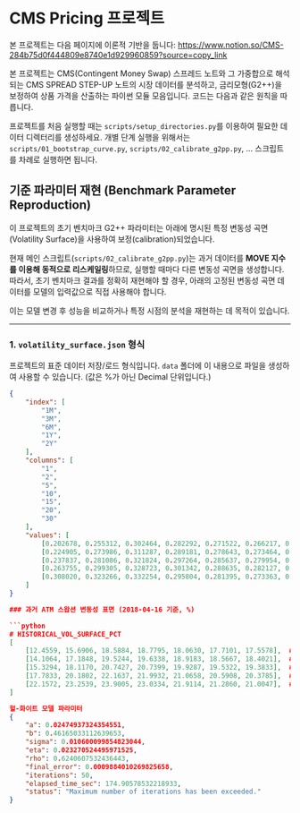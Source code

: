 # CMS Pricing 프로젝트
본 프로젝트는 다음 페이지에 이론적 기반을 둡니다: https://www.notion.so/CMS-284b75d0f444809e8740e1d929960859?source=copy_link

본 프로젝트는 CMS(Contingent Money Swap) 스프레드 노트와 그 가중합으로 해석되는 CMS SPREAD STEP-UP 노트의
시장 데이터를 분석하고, 금리모형(G2++)을 보정하여 상품 가격을 산출하는 파이썬 모듈 모음입니다. 코드는 다음과 같은 원칙을 따릅니다.

프로젝트를 처음 실행할 때는 `scripts/setup_directories.py`를 이용하여 필요한 데이터 디렉터리를 생성하세요. 개별 단계 실행을 위해서는
`scripts/01_bootstrap_curve.py`, `scripts/02_calibrate_g2pp.py`, ... 스크립트를 차례로 실행하면 됩니다.

## 기준 파라미터 재현 (Benchmark Parameter Reproduction)
이 프로젝트의 초기 벤치마크 G2++ 파라미터는 아래에 명시된 특정 변동성 곡면(Volatility Surface)을 사용하여 보정(calibration)되었습니다.

현재 메인 스크립트(`scripts/02_calibrate_g2pp.py`)는 과거 데이터를 **MOVE 지수를 이용해 동적으로 리스케일링**하므로, 실행할 때마다 다른 변동성 곡면을 생성합니다. 따라서, 초기 벤치마크 결과를 정확히 재현해야 할 경우, 아래의 고정된 변동성 곡면 데이터를 모델의 입력값으로 직접 사용해야 합니다.

이는 모델 변경 후 성능을 비교하거나 특정 시점의 분석을 재현하는 데 목적이 있습니다.

---
### 1. `volatility_surface.json` 형식

프로젝트의 표준 데이터 저장/로드 형식입니다. `data` 폴더에 이 내용으로 파일을 생성하여 사용할 수 있습니다. (값은 %가 아닌 Decimal 단위입니다.)

```json
{
    "index": [
        "1M",
        "3M",
        "6M",
        "1Y",
        "2Y"
    ],
    "columns": [
        "1",
        "2",
        "5",
        "10",
        "15",
        "20",
        "30"
    ],
    "values": [
        [0.202678, 0.255312, 0.302464, 0.282292, 0.271522, 0.266217, 0.263927],
        [0.224905, 0.273986, 0.311287, 0.289181, 0.278643, 0.273464, 0.271040],
        [0.237837, 0.281086, 0.321824, 0.297264, 0.285637, 0.279954, 0.277820],
        [0.263755, 0.299305, 0.328723, 0.301342, 0.288635, 0.282127, 0.279218],
        [0.308020, 0.323266, 0.332254, 0.295804, 0.281395, 0.273363, 0.269751]
    ]
}

### 과거 ATM 스왑션 변동성 표면 (2018-04-16 기준, %)

```python
# HISTORICAL_VOL_SURFACE_PCT
[
    [12.4559, 15.6906, 18.5884, 18.7795, 18.0630, 17.7101, 17.5578],  # 1M
    [14.1064, 17.1848, 19.5244, 19.6338, 18.9183, 18.5667, 18.4021],  # 3M
    [15.3294, 18.1170, 20.7427, 20.7399, 19.9287, 19.5322, 19.3833],  # 6M
    [17.7833, 20.1802, 22.1637, 21.9932, 21.0658, 20.5908, 20.3785],  # 1Y
    [22.1572, 23.2539, 23.9005, 23.0334, 21.9114, 21.2860, 21.0047],  # 2Y
]

헐-화이트 모델 파라미터 
{
    "a": 0.02474937324354551,
    "b": 0.46165033112639653,
    "sigma": 0.010600099854823044,
    "eta": 0.023270524495971525,
    "rho": 0.6240607532436443,
    "final_error": 0.0009884010269825658,
    "iterations": 50,
    "elapsed_time_sec": 174.90578532218933,
    "status": "Maximum number of iterations has been exceeded."
}
